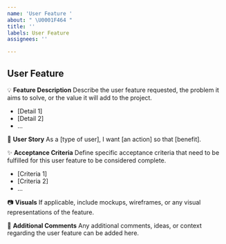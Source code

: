 ```yaml
---
name: 'User Feature '
about: " \U0001F464 "
title: ''
labels: User Feature
assignees: ''

---
```


## User Feature

💡 **Feature Description**
Describe the user feature requested, the problem it aims to solve, or the value it will add to the project.
- [Detail 1]
- [Detail 2]
- ...

📝 **User Story**
As a [type of user], I want [an action] so that [benefit].

✨ **Acceptance Criteria**
Define specific acceptance criteria that need to be fulfilled for this user feature to be considered complete.
- [Criteria 1]
- [Criteria 2]
- ...

📷 **Visuals**
If applicable, include mockups, wireframes, or any visual representations of the feature.

💬 **Additional Comments**
Any additional comments, ideas, or context regarding the user feature can be added here.
